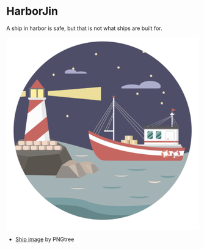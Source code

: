 # HarborJin
A ship in harbor is safe, but that is not what ships are built for.

![ship](img/shipInNight.png)
* [Ship image](https://pngtree.com/so/차량) by PNGtree 